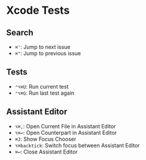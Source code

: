 # Xcode Tests

## Search

* `⌘'`: Jump to next issue
* `⌘"`: Jump to previous issue

## Tests

- `⌃⌥⌘U`: Run current test
- `⌃⌥⌘G`: Run last test again

## Assistant Editor

- `⌥⌘,`: Open Current File in Assistant Editor
- `⌥⌘↩`: Open Counterpart in Assistant Editor
- `⌘J`: Show Focus Chooser
- `⌥⌘backtick`: Switch focus between Assistant Editor
- `⌘↩`: Close Assistant Editor